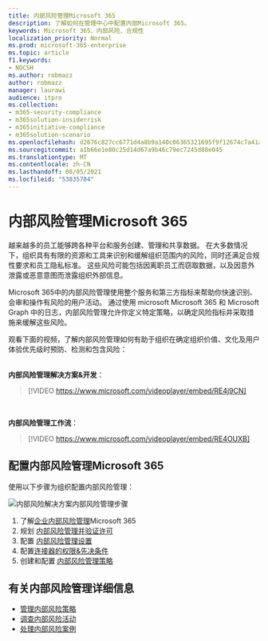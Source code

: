 ```yaml
---
title: 内部风险管理Microsoft 365
description: 了解如何在管理中心中配置内部Microsoft 365。
keywords: Microsoft 365、内部风险、合规性
localization_priority: Normal
ms.prod: microsoft-365-enterprise
ms.topic: article
f1.keywords:
- NOCSH
ms.author: robmazz
author: robmazz
manager: laurawi
audience: itpro
ms.collection:
- m365-security-compliance
- m365solution-insiderrisk
- m365initiative-compliance
- m365solution-scenario
ms.openlocfilehash: d2676c827cc6771d4a8b9a140c06365321695f9f12674c7a41a846b76f210044
ms.sourcegitcommit: a1b66e1e80c25d14d67a9b46c79ec7245d88e045
ms.translationtype: MT
ms.contentlocale: zh-CN
ms.lasthandoff: 08/05/2021
ms.locfileid: "53835784"
---
```

# <a name="insider-risk-management-in-microsoft-365"></a>内部风险管理Microsoft 365

越来越多的员工能够跨各种平台和服务创建、管理和共享数据。 在大多数情况下，组织具有有限的资源和工具来识别和缓解组织范围内的风险，同时还满足合规性要求和员工隐私标准。 这些风险可能包括因离职员工而窃取数据，以及因意外泄露或恶意意图而泄露组织外部信息。

Microsoft 365中的内部风险管理使用整个服务和第三方指标来帮助你快速识别、会审和操作有风险的用户活动。 通过使用 microsoft Microsoft 365 和 Microsoft Graph 中的日志，内部风险管理允许你定义特定策略，以确定风险指标并采取措施来缓解这些风险。

观看下面的视频，了解内部风险管理如何有助于组织在确定组织价值、文化及用户体验优先级时预防、检测和包含风险：
<br>
<br>

**内部风险管理解决方案&开发**：
>[!VIDEO https://www.microsoft.com/videoplayer/embed/RE4j9CN]
<br>

**内部风险管理工作流**：
>[!VIDEO https://www.microsoft.com/videoplayer/embed/RE4OUXB]

## <a name="configure-insider-risk-management-for-microsoft-365"></a>配置内部风险管理Microsoft 365

使用以下步骤为组织配置内部风险管理：

![内部风险解决方案内部风险管理步骤](../media/ir-solution-ir-steps.png)

1. 了解[企业内部风险管理](insider-risk-management.md)Microsoft 365
2. 规划 [内部风险管理并验证许可](insider-risk-management-plan.md)
3. 配置 [内部风险管理设置](insider-risk-management-settings.md)
4. 配置[连接器](insider-risk-management-configure.md#step-1-enable-permissions-for-insider-risk-management)[的权限&先决条件](insider-risk-management-configure.md#step-4-configure-prerequisites-for-policies)
5. 创建和配置 [内部风险管理策略](insider-risk-management-configure.md#step-6-create-an-insider-risk-management-policy)

## <a name="more-information-about-insider-risk-management"></a>有关内部风险管理详细信息

- [管理内部风险策略](insider-risk-management-policies.md)
- [调查内部风险活动](insider-risk-management-activities.md)
- [处理内部风险案例](insider-risk-management-cases.md)